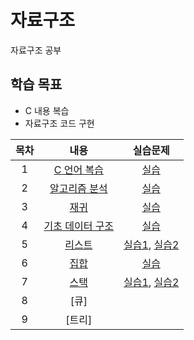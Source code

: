 # 자료구조
자료구조 공부

## 학습 목표
- C 내용 복습
- 자료구조 코드 구현

| 목차 | 내용 | 실습문제 |
|:---:|:---:|:---:|
| 1 |  [C 언어 복습](https://github.com/kyeong-hyeok/Study/tree/main/%EC%9E%90%EB%A3%8C%EA%B5%AC%EC%A1%B0/C%20%EC%96%B8%EC%96%B4%20%EB%B3%B5%EC%8A%B5) | [실습](https://github.com/kyeong-hyeok/Study/blob/main/%EC%9E%90%EB%A3%8C%EA%B5%AC%EC%A1%B0/C%20%EC%96%B8%EC%96%B4%20%EB%B3%B5%EC%8A%B5/C%20%EC%96%B8%EC%96%B4%20%EB%B3%B5%EC%8A%B5%20%EC%8B%A4%EC%8A%B5%20%EB%AC%B8%EC%A0%9C.pdf) |
| 2 | [알고리즘 분석](https://github.com/kyeong-hyeok/Study/tree/main/%EC%9E%90%EB%A3%8C%EA%B5%AC%EC%A1%B0/%EC%95%8C%EA%B3%A0%EB%A6%AC%EC%A6%98%20%EB%B6%84%EC%84%9D) | [실습](https://github.com/kyeong-hyeok/Study/blob/main/%EC%9E%90%EB%A3%8C%EA%B5%AC%EC%A1%B0/%EC%95%8C%EA%B3%A0%EB%A6%AC%EC%A6%98%20%EB%B6%84%EC%84%9D/%EC%95%8C%EA%B3%A0%EB%A6%AC%EC%A6%98%20%EB%B6%84%EC%84%9D%20%EC%8B%A4%EC%8A%B5%20%EB%AC%B8%EC%A0%9C.pdf) |
| 3 | [재귀](https://github.com/kyeong-hyeok/Study/tree/main/%EC%9E%90%EB%A3%8C%EA%B5%AC%EC%A1%B0/%EC%9E%AC%EA%B7%80) | [실습](https://github.com/kyeong-hyeok/Study/blob/main/%EC%9E%90%EB%A3%8C%EA%B5%AC%EC%A1%B0/%EC%9E%AC%EA%B7%80/%EC%9E%AC%EA%B7%80%20%EC%8B%A4%EC%8A%B5%20%EB%AC%B8%EC%A0%9C.pdf) |
| 4 | [기초 데이터 구조](https://github.com/kyeong-hyeok/Study/tree/main/%EC%9E%90%EB%A3%8C%EA%B5%AC%EC%A1%B0/%EA%B8%B0%EC%B4%88%20%EB%8D%B0%EC%9D%B4%ED%84%B0%20%EA%B5%AC%EC%A1%B0%20-%20%EB%B0%B0%EC%97%B4) | [실습](https://github.com/kyeong-hyeok/Study/blob/main/%EC%9E%90%EB%A3%8C%EA%B5%AC%EC%A1%B0/%EA%B8%B0%EC%B4%88%20%EB%8D%B0%EC%9D%B4%ED%84%B0%20%EA%B5%AC%EC%A1%B0%20-%20%EB%B0%B0%EC%97%B4/%EA%B8%B0%EC%B4%88%20%EB%8D%B0%EC%9D%B4%ED%84%B0%20%EA%B5%AC%EC%A1%B0%20-%20%EB%B0%B0%EC%97%B4%20%EC%8B%A4%EC%8A%B5%20%EB%AC%B8%EC%A0%9C.pdf) |
| 5 | [리스트](https://github.com/kyeong-hyeok/Study/tree/main/%EC%9E%90%EB%A3%8C%EA%B5%AC%EC%A1%B0/%EB%A6%AC%EC%8A%A4%ED%8A%B8) | [실습1](https://github.com/kyeong-hyeok/Study/blob/main/%EC%9E%90%EB%A3%8C%EA%B5%AC%EC%A1%B0/%EB%A6%AC%EC%8A%A4%ED%8A%B8/%EB%A6%AC%EC%8A%A4%ED%8A%B8(1)%20%EC%8B%A4%EC%8A%B5%20%EB%AC%B8%EC%A0%9C.pdf), [실습2](https://github.com/kyeong-hyeok/Study/blob/main/%EC%9E%90%EB%A3%8C%EA%B5%AC%EC%A1%B0/%EB%A6%AC%EC%8A%A4%ED%8A%B8/%EB%A6%AC%EC%8A%A4%ED%8A%B8(2)%20%EC%8B%A4%EC%8A%B5%20%EB%AC%B8%EC%A0%9C.pdf) |
| 6 | [집합](https://github.com/kyeong-hyeok/Study/tree/main/%EC%9E%90%EB%A3%8C%EA%B5%AC%EC%A1%B0/%EC%A7%91%ED%95%A9) | [실습](https://github.com/kyeong-hyeok/Study/blob/main/%EC%9E%90%EB%A3%8C%EA%B5%AC%EC%A1%B0/%EC%A7%91%ED%95%A9/%EC%A7%91%ED%95%A9%20%EC%8B%A4%EC%8A%B5%20%EB%AC%B8%EC%A0%9C.pdf) |
| 7 | [스택](https://github.com/kyeong-hyeok/Study/tree/main/%EC%9E%90%EB%A3%8C%EA%B5%AC%EC%A1%B0/%EC%8A%A4%ED%83%9D) | [실습1](https://github.com/kyeong-hyeok/Study/blob/main/%EC%9E%90%EB%A3%8C%EA%B5%AC%EC%A1%B0/%EC%8A%A4%ED%83%9D/%EC%8A%A4%ED%83%9D(1)%20%EC%8B%A4%EC%8A%B5%20%EB%AC%B8%EC%A0%9C.pdf), [실습2](https://github.com/kyeong-hyeok/Study/blob/main/%EC%9E%90%EB%A3%8C%EA%B5%AC%EC%A1%B0/%EC%8A%A4%ED%83%9D/%EC%8A%A4%ED%83%9D(2)%20%EC%8B%A4%EC%8A%B5%20%EB%AC%B8%EC%A0%9C.pdf) |
| 8 | [큐] |
| 9 | [트리] |
